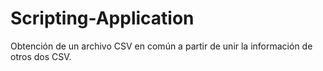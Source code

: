 # Scripting-Application
Obtención de un archivo CSV en común a partir de unir la información de otros dos CSV.
